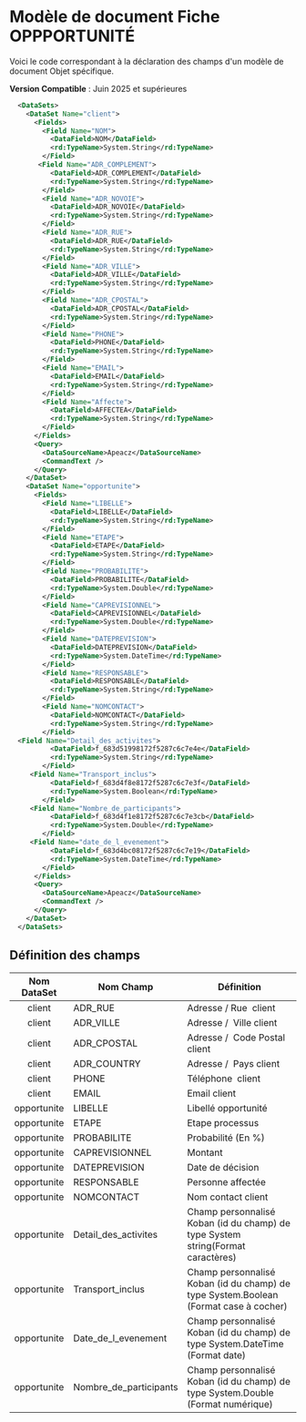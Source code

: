 # Modèle de document Fiche OPPPORTUNITÉ

Voici le code correspondant  à la déclaration des champs d'un modèle de document Objet spécifique.

**Version Compatible** : Juin 2025 et supérieures

```xml
  <DataSets>
    <DataSet Name="client">
      <Fields>
        <Field Name="NOM">
          <DataField>NOM</DataField>
          <rd:TypeName>System.String</rd:TypeName>
        </Field>
       <Field Name="ADR_COMPLEMENT">
          <DataField>ADR_COMPLEMENT</DataField>
          <rd:TypeName>System.String</rd:TypeName>
        </Field>
        <Field Name="ADR_NOVOIE">
          <DataField>ADR_NOVOIE</DataField>
          <rd:TypeName>System.String</rd:TypeName>
        </Field>
        <Field Name="ADR_RUE">
          <DataField>ADR_RUE</DataField>
          <rd:TypeName>System.String</rd:TypeName>
        </Field>
        <Field Name="ADR_VILLE">
          <DataField>ADR_VILLE</DataField>
          <rd:TypeName>System.String</rd:TypeName>
        </Field>
        <Field Name="ADR_CPOSTAL">
          <DataField>ADR_CPOSTAL</DataField>
          <rd:TypeName>System.String</rd:TypeName>
        </Field>
        <Field Name="PHONE">
          <DataField>PHONE</DataField>
          <rd:TypeName>System.String</rd:TypeName>
        </Field>
        <Field Name="EMAIL">
          <DataField>EMAIL</DataField>
          <rd:TypeName>System.String</rd:TypeName>
        </Field>
        <Field Name="Affecte">
          <DataField>AFFECTEA</DataField>
          <rd:TypeName>System.String</rd:TypeName>
        </Field>
      </Fields>
      <Query>
        <DataSourceName>Apeacz</DataSourceName>
        <CommandText />
      </Query>
    </DataSet>
    <DataSet Name="opportunite">
      <Fields>
        <Field Name="LIBELLE">
          <DataField>LIBELLE</DataField>
          <rd:TypeName>System.String</rd:TypeName>
        </Field>
        <Field Name="ETAPE">
          <DataField>ETAPE</DataField>
          <rd:TypeName>System.String</rd:TypeName>
        </Field>
        <Field Name="PROBABILITE">
          <DataField>PROBABILITE</DataField>
          <rd:TypeName>System.Double</rd:TypeName>
        </Field>
        <Field Name="CAPREVISIONNEL">
          <DataField>CAPREVISIONNEL</DataField>
          <rd:TypeName>System.Double</rd:TypeName>
        </Field>
        <Field Name="DATEPREVISION">
          <DataField>DATEPREVISION</DataField>
          <rd:TypeName>System.DateTime</rd:TypeName>
        </Field>
        <Field Name="RESPONSABLE">
          <DataField>RESPONSABLE</DataField>
          <rd:TypeName>System.String</rd:TypeName>
        </Field>
        <Field Name="NOMCONTACT">
          <DataField>NOMCONTACT</DataField>
          <rd:TypeName>System.String</rd:TypeName>
        </Field>
  <Field Name="Detail_des_activites">
          <DataField>f_683d51998172f5287c6c7e4e</DataField>
          <rd:TypeName>System.String</rd:TypeName>
        </Field>
     <Field Name="Transport_inclus">
          <DataField>f_683d4f8e8172f5287c6c7e3f</DataField>
          <rd:TypeName>System.Boolean</rd:TypeName>
        </Field>
     <Field Name="Nombre_de_participants">
          <DataField>f_683d4f1e8172f5287c6c7e3cb</DataField>
          <rd:TypeName>System.Double</rd:TypeName>
        </Field>
     <Field Name="date_de_l_evenement">
          <DataField>f_683d4bc08172f5287c6c7e19</DataField>
          <rd:TypeName>System.DateTime</rd:TypeName>
        </Field>
      </Fields>
      <Query>
        <DataSourceName>Apeacz</DataSourceName>
        <CommandText />
      </Query>
    </DataSet>
  </DataSets>
```

## Définition des champs



| Nom DataSet | Nom Champ              | Définition                                                                           |
|:-----------:| ---------------------- | ------------------------------------------------------------------------------------ |
| client      | ADR_RUE                | Adresse / Rue  client                                                                |
| client      | ADR_VILLE              | Adresse /  Ville client                                                              |
| client      | ADR_CPOSTAL            | Adresse /  Code Postal client                                                        |
| client      | ADR_COUNTRY            | Adresse /  Pays client                                                               |
| client      | PHONE                  | Téléphone  client                                                                    |
| client      | EMAIL                  | Email client                                                                         |
| opportunite | LIBELLE                | Libellé opportunité                                                                  |
| opportunite | ETAPE                  | Etape processus                                                                      |
| opportunite | PROBABILITE            | Probabilité (En %)                                                                   |
| opportunite | CAPREVISIONNEL         | Montant                                                                              |
| opportunite | DATEPREVISION          | Date de décision                                                                     |
| opportunite | RESPONSABLE            | Personne affectée                                                                    |
| opportunite | NOMCONTACT             | Nom contact client                                                                   |
| opportunite | Detail_des_activites   | Champ personnalisé Koban (id du champ) de type System string(Format caractères)      |
| opportunite | Transport_inclus       | Champ personnalisé Koban (id du champ) de type System.Boolean (Format case à cocher) |
| opportunite | Date_de_l_evenement    | Champ personnalisé Koban (id du champ) de type System.DateTime (Format date)         |
| opportunite | Nombre_de_participants | Champ personnalisé Koban (id du champ) de type System.Double (Format numérique)      |

